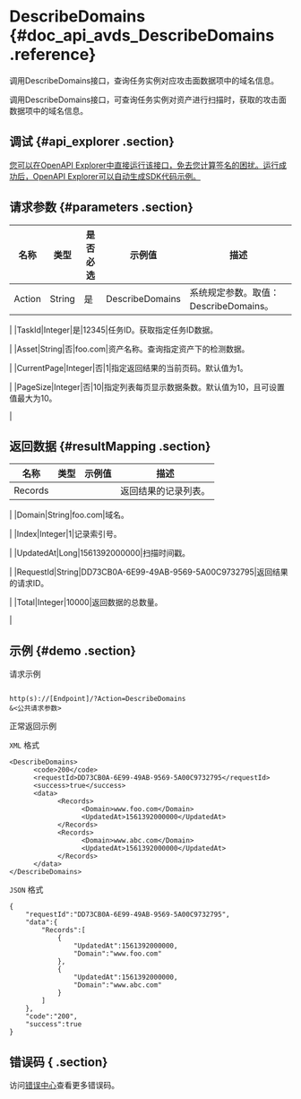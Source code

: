 # DescribeDomains {#doc_api_avds_DescribeDomains .reference}

调用DescribeDomains接口，查询任务实例对应攻击面数据项中的域名信息。

调用DescribeDomains接口，可查询任务实例对资产进行扫描时，获取的攻击面数据项中的域名信息。

## 调试 {#api_explorer .section}

[您可以在OpenAPI Explorer中直接运行该接口，免去您计算签名的困扰。运行成功后，OpenAPI Explorer可以自动生成SDK代码示例。](https://api.aliyun.com/#product=avds&api=DescribeDomains&type=RPC&version=2017-11-29)

## 请求参数 {#parameters .section}

|名称|类型|是否必选|示例值|描述|
|--|--|----|---|--|
|Action|String|是|DescribeDomains|系统规定参数。取值：DescribeDomains。

 |
|TaskId|Integer|是|12345|任务ID。获取指定任务ID数据。

 |
|Asset|String|否|foo.com|资产名称。查询指定资产下的检测数据。

 |
|CurrentPage|Integer|否|1|指定返回结果的当前页码。默认值为1。

 |
|PageSize|Integer|否|10|指定列表每页显示数据条数。默认值为10，且可设置值最大为10。

 |

## 返回数据 {#resultMapping .section}

|名称|类型|示例值|描述|
|--|--|---|--|
|Records| | |返回结果的记录列表。

 |
|Domain|String|foo.com|域名。

 |
|Index|Integer|1|记录索引号。

 |
|UpdatedAt|Long|1561392000000|扫描时间戳。

 |
|RequestId|String|DD73CB0A-6E99-49AB-9569-5A00C9732795|返回结果的请求ID。

 |
|Total|Integer|10000|返回数据的总数量。

 |

## 示例 {#demo .section}

请求示例

``` {#request_demo}

http(s)://[Endpoint]/?Action=DescribeDomains
&<公共请求参数>

```

正常返回示例

`XML` 格式

``` {#xml_return_success_demo}
<DescribeDomains>
	  <code>200</code>
	  <requestId>DD73CB0A-6E99-49AB-9569-5A00C9732795</requestId>
	  <success>true</success>
	  <data>
		    <Records>
			      <Domain>www.foo.com</Domain>
			      <UpdatedAt>1561392000000</UpdatedAt>
		    </Records>
		    <Records>
			      <Domain>www.abc.com</Domain>
			      <UpdatedAt>1561392000000</UpdatedAt>
		    </Records>
	  </data>
</DescribeDomains>
```

`JSON` 格式

``` {#json_return_success_demo}
{
	"requestId":"DD73CB0A-6E99-49AB-9569-5A00C9732795",
	"data":{
		"Records":[
			{
				"UpdatedAt":1561392000000,
				"Domain":"www.foo.com"
			},
			{
				"UpdatedAt":1561392000000,
				"Domain":"www.abc.com"
			}
		]
	},
	"code":"200",
	"success":true
}
```

## 错误码 { .section}

访问[错误中心](https://error-center.alibabacloud.com/status/product/avds)查看更多错误码。

